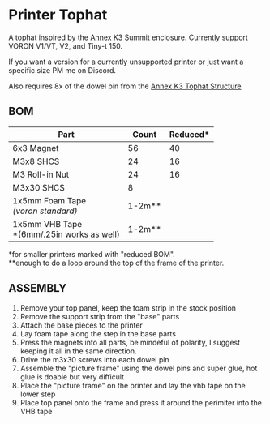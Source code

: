 # Printer Tophat

A tophat inspired by the [Annex K3](https://github.com/Annex-Engineering/Gasherbrum-K3) Summit enclosure. Currently support VORON V1/VT, V2, and Tiny-t 150.

If you want a version for a currently unsupported printer or just want a specific size PM me on Discord.

Also requires 8x of the dowel pin from the [Annex K3 Tophat Structure](https://github.com/Annex-Engineering/Gasherbrum-K3/blob/main/Release_1_1/STLs/Summit_Enclosure/Tophat/tophat_lid_structure_c_x8_rev3.STL)

## BOM
**Part** | **Count** | **Reduced***
--- | --- | ---
6x3 Magnet | 56 | 40
M3x8 SHCS | 24 | 16
M3 Roll-in Nut | 24 | 16
M3x30 SHCS | 8
1x5mm Foam Tape<br>*(voron standard)* | 1-2m**
1x5mm VHB Tape<br>*(6mm/.25in works as well) | 1-2m**

*for smaller printers marked with "reduced BOM".<br>
**enough to do a loop around the top of the frame of the printer.

## ASSEMBLY
1. Remove your top panel, keep the foam strip in the stock position
2. Remove the support strip from the "base" parts
3. Attach the base pieces to the printer
4. Lay foam tape along the step in the base parts
5. Press the magnets into all parts, be mindeful of polarity, I suggest keeping it all in the same direction.
6. Drive the m3x30 screws into each dowel pin
7. Assemble the "picture frame" using the dowel pins and super glue, hot glue is doable but very difficult
8. Place the "picture frame" on the printer and lay the vhb tape on the lower step
9. Place top panel onto the frame and press it around the perimiter into the VHB tape
